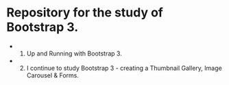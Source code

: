 
# Repository for the study of Bootstrap 3.

* 1. Up and Running with Bootstrap 3.

* 2. I continue to study Bootstrap 3 - сreating a Thumbnail Gallery, Image Carousel & Forms.